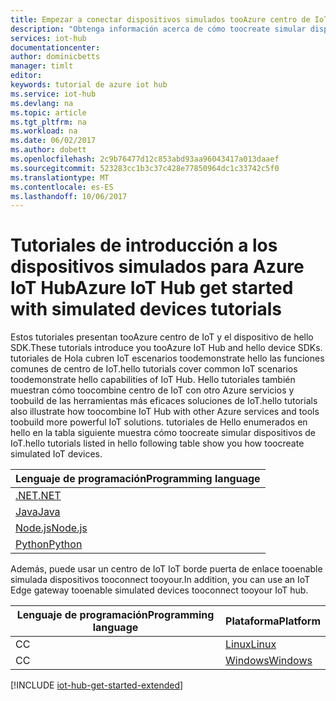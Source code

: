 ```yaml
---
title: Empezar a conectar dispositivos simulados tooAzure centro de IoT | Documentos de Microsoft
description: "Obtenga información acerca de cómo toocreate simular dispositivos de IoT y conectarlos tooAzure centro de IoT. Los dispositivos pueden enviar telemetría tooIoT concentrador y centro de Iot pueden supervisar y administrar los dispositivos."
services: iot-hub
documentationcenter: 
author: dominicbetts
manager: timlt
editor: 
keywords: tutorial de azure iot hub
ms.service: iot-hub
ms.devlang: na
ms.topic: article
ms.tgt_pltfrm: na
ms.workload: na
ms.date: 06/02/2017
ms.author: dobett
ms.openlocfilehash: 2c9b76477d12c853abd93aa96043417a013daaef
ms.sourcegitcommit: 523283cc1b3c37c428e77850964dc1c33742c5f0
ms.translationtype: MT
ms.contentlocale: es-ES
ms.lasthandoff: 10/06/2017
---
```

# <a name="azure-iot-hub-get-started-with-simulated-devices-tutorials"></a><span data-ttu-id="ba66c-105">Tutoriales de introducción a los dispositivos simulados para Azure IoT Hub</span><span class="sxs-lookup"><span data-stu-id="ba66c-105">Azure IoT Hub get started with simulated devices tutorials</span></span>

<span data-ttu-id="ba66c-106">Estos tutoriales presentan tooAzure centro de IoT y el dispositivo de hello SDK.</span><span class="sxs-lookup"><span data-stu-id="ba66c-106">These tutorials introduce you tooAzure IoT Hub and hello device SDKs.</span></span> <span data-ttu-id="ba66c-107">tutoriales de Hola cubren IoT escenarios toodemonstrate hello las funciones comunes de centro de IoT.</span><span class="sxs-lookup"><span data-stu-id="ba66c-107">hello tutorials cover common IoT scenarios toodemonstrate hello capabilities of IoT Hub.</span></span> <span data-ttu-id="ba66c-108">Hello tutoriales también muestran cómo toocombine centro de IoT con otro Azure servicios y toobuild de las herramientas más eficaces soluciones de IoT.</span><span class="sxs-lookup"><span data-stu-id="ba66c-108">hello tutorials also illustrate how toocombine IoT Hub with other Azure services and tools toobuild more powerful IoT solutions.</span></span> <span data-ttu-id="ba66c-109">tutoriales de Hello enumerados en hello en la tabla siguiente muestra cómo toocreate simular dispositivos de IoT.</span><span class="sxs-lookup"><span data-stu-id="ba66c-109">hello tutorials listed in hello following table show you how toocreate simulated IoT devices.</span></span>

| <span data-ttu-id="ba66c-110">Lenguaje de programación</span><span class="sxs-lookup"><span data-stu-id="ba66c-110">Programming language</span></span> |
|----------------------|
| <span data-ttu-id="ba66c-111">[.NET][Sim_NET]</span><span class="sxs-lookup"><span data-stu-id="ba66c-111">[.NET][Sim_NET]</span></span>      |
| <span data-ttu-id="ba66c-112">[Java][Sim_Jav]</span><span class="sxs-lookup"><span data-stu-id="ba66c-112">[Java][Sim_Jav]</span></span>      |
| <span data-ttu-id="ba66c-113">[Node.js][Sim_Nd]</span><span class="sxs-lookup"><span data-stu-id="ba66c-113">[Node.js][Sim_Nd]</span></span>    |
| <span data-ttu-id="ba66c-114">[Python][Sim_Pyth]</span><span class="sxs-lookup"><span data-stu-id="ba66c-114">[Python][Sim_Pyth]</span></span>   |

<span data-ttu-id="ba66c-115">Además, puede usar un centro de IoT IoT borde puerta de enlace tooenable simulada dispositivos tooconnect tooyour.</span><span class="sxs-lookup"><span data-stu-id="ba66c-115">In addition, you can use an IoT Edge gateway tooenable simulated devices tooconnect tooyour IoT hub.</span></span>

| <span data-ttu-id="ba66c-116">Lenguaje de programación</span><span class="sxs-lookup"><span data-stu-id="ba66c-116">Programming language</span></span> | <span data-ttu-id="ba66c-117">Plataforma</span><span class="sxs-lookup"><span data-stu-id="ba66c-117">Platform</span></span>           |
|----------------------|------------------- |
| <span data-ttu-id="ba66c-118">C</span><span class="sxs-lookup"><span data-stu-id="ba66c-118">C</span></span>                    | <span data-ttu-id="ba66c-119">[Linux][Sim_Lnx]</span><span class="sxs-lookup"><span data-stu-id="ba66c-119">[Linux][Sim_Lnx]</span></span>   |
| <span data-ttu-id="ba66c-120">C</span><span class="sxs-lookup"><span data-stu-id="ba66c-120">C</span></span>                    | <span data-ttu-id="ba66c-121">[Windows][Sim_Win]</span><span class="sxs-lookup"><span data-stu-id="ba66c-121">[Windows][Sim_Win]</span></span> |

[!INCLUDE [iot-hub-get-started-extended](../../includes/iot-hub-get-started-extended.md)]

[Sim_NET]: iot-hub-csharp-csharp-getstarted.md
[Sim_Jav]: iot-hub-java-java-getstarted.md
[Sim_Nd]: iot-hub-node-node-getstarted.md
[Sim_Pyth]: iot-hub-python-getstarted.md
[Sim_Lnx]: iot-hub-linux-iot-edge-get-started.md
[Sim_Win]: iot-hub-windows-iot-edge-get-started.md
